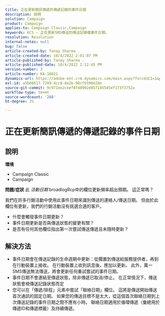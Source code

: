 ```yaml
---
title: 正在更新簡訊傳遞的傳遞記錄的事件日期
description: 說明
solution: Campaign
product: Campaign
applies-to: Campaign Classic,Campaign
keywords: KCS — 正在更新SMS傳送的傳送記錄檔事件日期。
resolution: Resolution
internal-notes: null
bug: false
article-created-by: Tanay Sharma .
article-created-date: 10/4/2022 2:01:07 PM
article-published-by: Tanay Sharma .
article-published-date: 10/4/2022 2:12:45 PM
version-number: 3
article-number: KA-16021
dynamics-url: https://adobe-ent.crm.dynamics.com/main.aspx?forceUCI=1&pagetype=entityrecord&etn=knowledgearticle&id=35c58ef9-ec43-ed11-bba2-0022480868ff
exl-id: a5b66617-7209-4cc8-8e2b-98cf6590e28e
source-git-commit: 9c971ee2ceef8f48902d857145545ef173f3752a
workflow-type: tm+mt
source-wordcount: '288'
ht-degree: 2%

---
```


# 正在更新簡訊傳遞的傳遞記錄的事件日期

## 說明

<b>環境</b>
- Campaign Classic
- Campaign

<b>問題/症狀</b>
此 *活動日期* broadlogRcp中的欄位更新頻率超出預期。 這正常嗎？

我們在許多行銷活動中使用此事件日期來識別傳送的連絡人/傳送日期。 但由於此欄位有更新，我們的行銷活動沒有挑選合適的客戶。

- 什麼會觸發事件日期更新？
- 事件日期更新是否與傳送狀態的變更有關？
- 是否有任何其他欄位指出第一次嘗試傳送傳遞且未隨時更新？





## 解決方法


- 事件日期會在傳送記錄的生命週期中更新：從擱置到傳送給服務提供者，再到在行動裝置上接收。 在行動裝置上收到訊息後，應加以更新。 此外，萬一SMS傳送無法傳送，將會更新任何重試嘗試的事件日期。
- 事件日期不會連結至傳遞狀態，除非傳遞已取消/停止。 在正常情況下，傳送狀態會視傳送記錄狀態而定
- 您可以在「傳遞/排程」元素中嘗試「聯絡日期」欄位。 這將是傳送開始傳送首次通訊的固定日期。 如果您的傳送目標不是太大，從這個首次聯絡日期到上次傳送記錄的事件日期之間不應有小時。 聯絡日期適用於循環傳遞（彙總用於傳遞ID和傳遞標籤）及持續傳遞。
